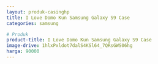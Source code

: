 ```yaml
---
layout: produk-casinghp
title: I Love Domo Kun Samsung Galaxy S9 Case
categories: samsung

# Produk
product-title: I Love Domo Kun Samsung Galaxy S9 Case
image-drive: 1hlxPxldot7dalS4KSl64_7QRsGWS06hg
harga: 90000
---
```

